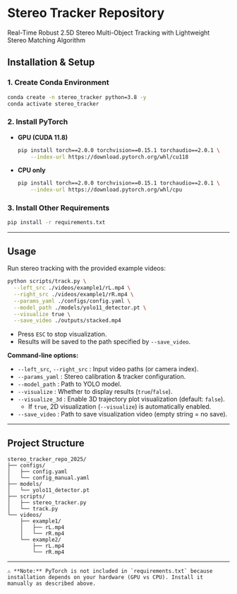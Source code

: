 # Stereo Tracker Repository
Real-Time Robust 2.5D Stereo Multi-Object Tracking with Lightweight Stereo Matching Algorithm

## Installation & Setup

### 1. Create Conda Environment
```bash
conda create -n stereo_tracker python=3.8 -y
conda activate stereo_tracker
```

### 2. Install PyTorch  

- **GPU (CUDA 11.8)**
  ```bash
  pip install torch==2.0.0 torchvision==0.15.1 torchaudio==2.0.1 \
      --index-url https://download.pytorch.org/whl/cu118
  ```

- **CPU only**
  ```bash
  pip install torch==2.0.0 torchvision==0.15.1 torchaudio==2.0.1 \
      --index-url https://download.pytorch.org/whl/cpu
  ```

### 3. Install Other Requirements
```bash
pip install -r requirements.txt
```
---

## Usage

Run stereo tracking with the provided example videos:

```bash
python scripts/track.py \
  --left_src ./videos/example1/rL.mp4 \
  --right_src ./videos/example1/rR.mp4 \
  --params_yaml ./configs/config.yaml \
  --model_path ./models/yolo11_detector.pt \
  --visualize true \
  --save_video ./outputs/stacked.mp4
```

- Press `ESC` to stop visualization.  
- Results will be saved to the path specified by `--save_video`.  

**Command-line options:**
- `--left_src`, `--right_src` : Input video paths (or camera index).  
- `--params_yaml` : Stereo calibration & tracker configuration.  
- `--model_path` : Path to YOLO model.  
- `--visualize` : Whether to display results (`true`/`false`).
- `--visualize_3d` : Enable 3D trajectory plot visualization (default: `false`).  
   - If `true`, 2D visualization (`--visualize`) is automatically enabled.    
- `--save_video` : Path to save visualization video (empty string = no save).  

---

## Project Structure
```
stereo_tracker_repo_2025/
├── configs/
│   ├── config.yaml
│   └── config_manual.yaml
├── models/
│   └── yolo11_detector.pt
├── scripts/
│   ├── stereo_tracker.py
│   └── track.py
└── videos/
    ├── example1/
    │   ├── rL.mp4
    │   └── rR.mp4
    └── example2/
        ├── rL.mp4
        └── rR.mp4
```

---
```
⚠️ **Note:** PyTorch is not included in `requirements.txt` because installation depends on your hardware (GPU vs CPU). Install it manually as described above.